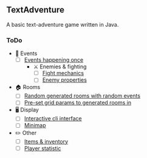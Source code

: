 ## TextAdventure

A basic text-adventure game written in Java.

### ToDo
* 🎉 Events
  - [ ] [Events happening once](https://github.com/GuusSeldenthuis/TextAdventure/issues/1)
    * ⚔️ Enemies & fighting
        - [ ] [Fight mechanics](https://github.com/GuusSeldenthuis/TextAdventure/issues/5)
        - [ ] [Enemy properties](https://github.com/GuusSeldenthuis/TextAdventure/issues/3)
* 🏠 Rooms
  - [ ] [Random generated rooms with random events](https://github.com/GuusSeldenthuis/TextAdventure/issues/6)
  - [ ] [Pre-set grid params to generated rooms in](https://github.com/GuusSeldenthuis/TextAdventure/issues/7)
* 🖥️ Display
  - [ ] [Interactive cli interface](https://github.com/GuusSeldenthuis/TextAdventure/issues/8)
  - [ ] [Minimap](https://github.com/GuusSeldenthuis/TextAdventure/issues/9)
* ✏️ Other
  - [ ] [Items & inventory](https://github.com/GuusSeldenthuis/TextAdventure/issues/4)
  - [ ] [Player statistic](https://github.com/GuusSeldenthuis/TextAdventure/issues/2)